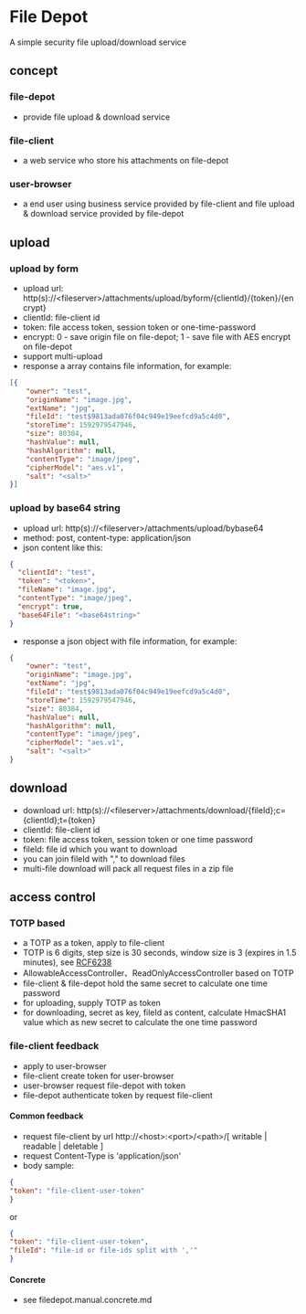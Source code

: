# File Depot

A simple security file upload/download service

## concept

### file-depot

- provide file upload & download service

### file-client

- a web service who store his attachments on file-depot

### user-browser

- a end user using business service provided by file-client and file upload & download service provided by file-depot

## upload

### upload by form

- upload url: http(s)://\<fileserver\>/attachments/upload/byform/{clientId}/{token}/{encrypt}
- clientId: file-client id
- token: file access token, session token or one-time-password 
- encrypt: 0 - save origin file on file-depot; 1 - save file with AES encrypt on file-depot
- support multi-upload
- response a array contains file information, for example:

```json
[{
    "owner": "test",
    "originName": "image.jpg",
    "extName": "jpg",
    "fileId": "test$9813ada076f04c949e19eefcd9a5c4d0",
    "storeTime": 1592979547946,
    "size": 80384,
    "hashValue": null,
    "hashAlgorithm": null,
    "contentType": "image/jpeg",
    "cipherModel": "aes.v1",
    "salt": "<salt>"
}]
```

### upload by base64 string

- upload url: http(s)://\<fileserver\>/attachments/upload/bybase64
- method: post, content-type: application/json
- json content like this:

```JSON
{
  "clientId": "test",
  "token": "<token>",
  "fileName": "image.jpg",
  "contentType": "image/jpeg",
  "encrypt": true,
  "base64File": "<base64string>"
}
```

- response a json object with file information, for example:

```json
{
    "owner": "test",
    "originName": "image.jpg",
    "extName": "jpg",
    "fileId": "test$9813ada076f04c949e19eefcd9a5c4d0",
    "storeTime": 1592979547946,
    "size": 80384,
    "hashValue": null,
    "hashAlgorithm": null,
    "contentType": "image/jpeg",
    "cipherModel": "aes.v1",
    "salt": "<salt>"
}
```

## download

- download url: http(s)://\<fileserver\>/attachments/download/{fileId};c={clientId};t={token}
- clientId: file-client id
- token: file access token, session token or one time password
- fileId: file id which you want to download
- you can join fileId with "," to download files
- multi-file download will pack all request files in a zip file

## access control

### TOTP based

- a TOTP as a token, apply to file-client
- TOTP is 6 digits, step size is 30 seconds, window size is 3 (expires in 1.5 minutes), see [RCF6238](https://tools.ietf.org/html/rfc6238)
- AllowableAccessController、ReadOnlyAccessController based on TOTP
- file-client & file-depot hold the same secret to calculate one time password
- for uploading, supply TOTP as token
- for downloading, secret as key, fileId as content, calculate HmacSHA1 value which as new secret to calculate the one time password

### file-client feedback

- apply to user-browser
- file-client create token for user-browser
- user-browser request file-depot with token
- file-depot authenticate token by request file-client

#### Common feedback

- request file-client by url http://\<host\>:\<port\>/\<path\>/\[ writable | readable | deletable \]
- request Content-Type is 'application/json'
- body sample:

```JSON
{
"token": "file-client-user-token"
}
```
or
```JSON
{
"token": "file-client-user-token",
"fileId": "file-id or file-ids split with ','"
}
```

#### Concrete

- see filedepot.manual.concrete.md
